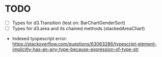 
# TODO

- [ ] Types for d3.Transition (test on: BarChartGenderSort)
- [ ] Types for d3.area and its chained methods (stackedAreaChart)

- Indexed tyopescript error:
<https://stackoverflow.com/questions/63063286/typescript-element-implicitly-has-an-any-type-because-expression-of-type-str>
